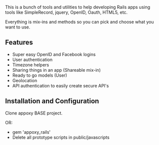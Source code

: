 This is a bunch of tools and utilities to help developing Rails apps using
tools like SimpleRecord, jquery, OpenID, Oauth, HTML5, etc.

Everything is mix-ins and methods so you can pick and choose what you want to use.

## Features

- Super easy OpenID and Facebook logins
- User authentication
- Timezone helpers
- Sharing things in an app (Shareable mix-in)
- Ready to go models (User)
- Geolocation
- API authentication to easily create secure API's

## Installation and Configuration

Clone appoxy BASE project.

OR:

- gem 'appoxy_rails'
- Delete all prototype scripts in public/javascripts


